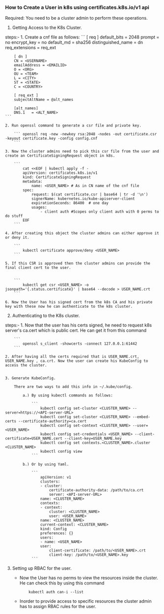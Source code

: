 ### How to Create a User in k8s using certificates.k8s.io/v1 api

Required: You need to be a cluster admin to perform these operations.

1. Getting Access to the K8s Cluster.

steps:- 
    1. Create a cnf file as follows:
    ```
        [ req ]
        default_bits = 2048
        prompt = no
        encrypt_key = no
        default_md = sha256
        distinguished_name = dn
        req_extensions = req_ext

        [ dn ]
        CN = <USERNAME>
        emailAddress = <EMAILID>
        O = <ORG>
        OU = <TEAM>
        L = <CITY>
        ST = <STATE>
        C = <COUNTRY>

        [ req_ext ]
        subjectAltName = @alt_names

        [alt_names]
        DNS.1   = <ALT_NAME>
    ```

    2. Run openssl command to generate a csr file and private key.

        ``` openssl req -new -newkey rsa:2048 -nodes -out certificate.csr -keyout certificate.key -config config.cnf
        ```

    3. Now the cluster admins need to pick this csr file from the user and create an CertificateSigningRequest object in k8s.

        ```
            cat <<EOF | kubectl apply -f -
            apiVersion: certificates.k8s.io/v1
            kind: CertificateSigningRequest
            metadata:
                name: <USER_NAME> # As in CN name of the cnf file
            spec:
                request: $(cat certificate.csr | base64 | tr -d '\n')
                signerName: kubernetes.io/kube-apiserver-client
                expirationSeconds: 86400  # one day
                usages:
                    - client auth #Scopes only client auth with 0 perms to do stuff 
            EOF
        ```
    
    4. After creating this object the cluster admins can either approve it or deny it.

        ```
            kubectl certificate approve/deny <USER_NAME>
        ```

    5. If this CSR is approved then the cluster admins can provide the final client cert to the user.


        ```
            kubectl get csr <USER_NAME> -o jsonpath='{.status.certificate}' | base64 --decode > USER_NAME.crt
        ```

    6. Now the User has his signed cert from the k8s CA and his private key with these now he can authenticate to the k8s cluster.


2. Authenticating to the K8s cluster.

steps:-
    1. Now that the user has his certs signed, he need to request k8s server's ca.cert which is public cert. He can get it from this command

        ```
            openssl s_client -showcerts -connect 127.0.0.1:61442
        ```
    
    2. After having all the certs required that is USER_NAME.crt, USER_NAME.key , ca.crt. Now the user can create his KubeConfig to access the cluster.


    3. Generate KubeConfig. 

        There are two ways to add this info in ~/.kube/config.

            a.) By using kubectl commands as follows:

                ```
                    kubectl config set-cluster <CLUSTER_NAME> --server=https://<API-server-URL>
                    kubectl config set-cluster <CLUSTER_NAME> --embed-certs --certificate-authority=ca.cert
                    kubectl config set-context <CLUSTER_NAME> --user=<USER_NAME>
                    kubectl config set-credentials <USER_NAME> --client-certificate=USER_NAME.cert --client-key=USER_NAME.key
                    kubectl config set contexts.<CLUSTER_NAME>.cluster <CLUSTER_NAME>
                    kubectl config view
                ```

            b.) Or by using Yaml.

                ```
                    apiVersion: v1
                    clusters:
                    - cluster:
                        certificate-authority-data: /path/to/ca.crt
                        server: <API-server-URL>
                    name: <CLUSTER_NAME>
                    contexts:
                    - context:
                        cluster: <CLUSTER_NAME>
                        user: <USER_NAME>
                    name: <CLUSTER_NAME>
                    current-context: <CLUSTER_NAME>
                    kind: Config
                    preferences: {}
                    users:
                    - name: <USER_NAME>
                    user:
                        client-certificate: /path/to/<USER_NAME>.crt
                        client-key: /path/to/<USER_NAME>.key
                ```

3. Setting up RBAC for the user.

    - Now the User has no perms to view the resources inside the cluster. He can check this by using this command
        ```
            kubectl auth can-i --list
        ```
    
    - Inorder to provide access to specific resources the cluster admin has to assign RBAC rules for the user.
